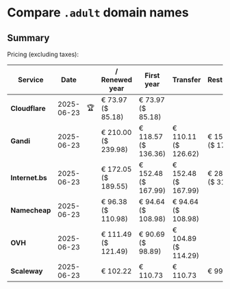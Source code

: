 # Compare `.adult` domain names

## Summary

Pricing (excluding taxes):

| Service | Date |  | / Renewed year | First year | Transfer | Restoration |
|--|--|--|--|--|--|--|
| **Cloudflare** | 2025-06-23 | 🏆 | € 73.97<br>($ 85.18) | € 73.97<br>($ 85.18) |  |  |
| **Gandi** | 2025-06-23 |  | € 210.00<br>($ 239.98) | € 118.57<br>($ 136.36) | € 110.11<br>($ 126.62) | € 153.91<br>($ 176.99) |
| **Internet.bs** | 2025-06-23 |  | € 172.05<br>($ 189.55) | € 152.48<br>($ 167.99) | € 152.48<br>($ 167.99) | € 287.35<br>($ 316.59) |
| **Namecheap** | 2025-06-23 |  | € 96.38<br>($ 110.98) | € 94.64<br>($ 108.98) | € 94.64<br>($ 108.98) |  |
| **OVH** | 2025-06-23 |  | € 111.49<br>($ 121.49) | € 90.69<br>($ 98.89) | € 104.89<br>($ 114.29) |  |
| **Scaleway** | 2025-06-23 |  | € 102.22 | € 110.73 | € 110.73 | € 99.15 |
